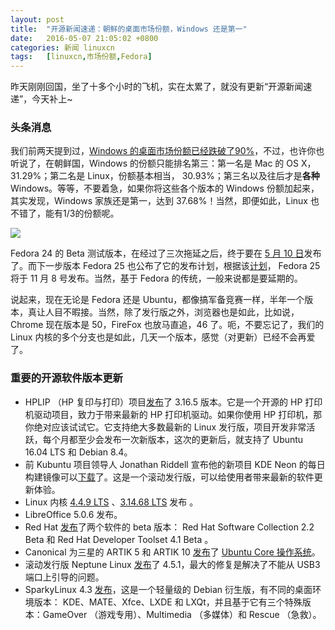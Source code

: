 ```yaml
---
layout: post
title:	"开源新闻速递：朝鲜的桌面市场份额，Windows 还是第一"
date:	2016-05-07 21:05:02 +0800 
categories:	新闻 linuxcn 
tags:	[linuxcn,市场份额,Fedora]
---
```



昨天刚刚回国，坐了十多个小时的飞机，实在太累了，就没有更新“开源新闻速递”，今天补上~


### 头条消息


我们前两天提到过，[Windows 的桌面市场份额已经跌破了90%](/article-7301-1.html)，不过，也许你也听说了，在朝鲜国，Windows 的份额只能排名第三：第一名是 Mac 的 OS X，31.29%；第二名是 Linux，份额基本相当， 30.93%；第三名以及往后才是**各种** Windows。等等，不要着急，如果你将这些各个版本的 Windows 份额加起来，其实发现，Windows 家族还是第一，达到 37.68%！当然，即便如此，Linux 也不错了，能有1/3的份额呢。


![](/Asserts/Images//attachment/album/201605/07/210504m4vq4y8nnt3naqva.jpg)


Fedora 24 的 Beta 测试版本，在经过了三次拖延之后，终于要在 [5 月 10 日](https://lists.fedoraproject.org/archives/list/devel@lists.fedoraproject.org/thread/G2DH3KWJVXMKDQWQ6ZUO2Z4LQD7WXBR2/)发布了。而下一步版本 Fedora 25 也公布了它的发布计划，根据该[计划](https://fedoraproject.org/wiki/Releases/25/Schedule)， Fedora 25 将于 11 月 8 号发布。当然，基于 Fedora 的传统，一般来说都是要延期的。


说起来，现在无论是 Fedora 还是 Ubuntu，都像搞军备竞赛一样，半年一个版本，真让人目不暇接。当然，除了发行版之外，浏览器也是如此，比如说， Chrome 现在版本是 50，FireFox 也放马直追，46 了。呃，不要忘记了，我们的 Linux 内核的多个分支也是如此，几天一个版本，感觉（对更新）已经不会再爱了。


### 重要的开源软件版本更新


* HPLIP （HP 复印与打印）项目[发布](https://sourceforge.net/p/hplip/news/2016/05/hplip-3165-release-notes/)了 3.16.5 版本。它是一个开源的 HP 打印机驱动项目，致力于带来最新的 HP 打印机驱动。如果你使用 HP 打印机，那你绝对应该试试它。它支持绝大多数最新的 Linux 发行版，项目开发非常活跃，每个月都至少会发布一次新版本，这次的更新后，就支持了 Ubuntu 16.04 LTS 和 Debian 8.4。
* 前 Kubuntu 项目领导人 Jonathan Riddell 宣布他的新项目 KDE Neon 的每日构建镜像可以[下载](http://files.kde.org/neon/images/plasma-wayland-devedition-gitunstable/current/)了。这是一个滚动发行版，可以给使用者带来最新的软件更新体验。
* Linux 内核 [4.4.9 LTS](https://lkml.org/lkml/2016/5/4/841) 、[3.14.68 LTS](https://lkml.org/lkml/2016/5/4/839) 发布 。
* LibreOffice 5.0.6 发布。
* Red Hat [发布](https://access.redhat.com/)了两个软件的 beta 版本： Red Hat Software Collection 2.2 Beta 和 Red Hat Developer Toolset 4.1 Beta 。
* Canonical 为三星的 ARTIK 5 和 ARTIK 10 [发布](http://insights.ubuntu.com/2016/05/05/ubuntu-core-now-available-for-samsung-artik-5-and-10/)了 [Ubuntu Core 操作系统](https://developer.ubuntu.com/en/snappy/start/samsung-artik-iot-modules/)。
* 滚动发行版 Neptune Linux [发布](https://neptuneos.com/en/news-reader/neptune-4-5-1-isos-are-available-now.html)了 4.5.1，最大的修复是解决了不能从 USB3 端口上引导的问题。
* SparkyLinux 4.3 [发布](http://sparkylinux.org/sparkylinux-4-3-special-editions/)，这是一个轻量级的 Debian 衍生版，有不同的桌面环境版本： KDE、MATE、Xfce、LXDE 和 LXQt，并且基于它有三个特殊版本：GameOver （游戏专用）、Multimedia （多媒体）和 Rescue （急救）。
